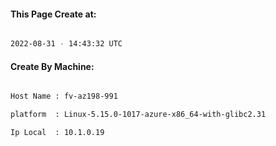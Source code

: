 
   
#### This Page Create at:

```bash

2022-08-31 - 14:43:32 UTC

```

#### Create By Machine:

```bash

Host Name : fv-az198-991

platform  : Linux-5.15.0-1017-azure-x86_64-with-glibc2.31

Ip Local  : 10.1.0.19

```

